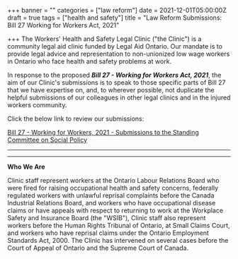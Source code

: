 +++
banner = ""
categories = ["law reform"]
date = 2021-12-01T05:00:00Z
draft = true
tags = ["health and safety"]
title = "Law Reform Submissions: Bill 27 Working for Workers Act, 2021"

+++
The Workers' Health and Safety Legal Clinic ("the Clinic") is a community legal aid clinic funded by Legal Aid Ontario. Our mandate is to provide legal advice and representation to non-unionized low wage workers in Ontario who face health and safety problems at work. 

In response to the proposed **_Bill 27 - Working for Workers Act, 2021_**, the aim of our Clinic's submissions is to speak to those specific parts of Bill 27 that we have expertise on, and, to wherever possible, not duplicate the helpful submissions of our colleagues in other legal clinics and in the injured workers community.

Click the below link to review our submissions:

[Bill 27 - Working for Workers, 2021 - Submissions to the Standing Committee on Social Policy](https://s3.amazonaws.com/newsletter.workers-safety.ca/newsletters/Clinic+Submissions/Bill+27/WHSLC+-+Bill+27+Submissions.pdf)

***

***

**Who We Are**

Clinic staff represent workers at the Ontario Labour Relations Board who were fired for raising occupational health and safety concerns, federally regulated workers with unlawful reprisal complaints before the Canada Industrial Relations Board, and workers who have occupational disease claims or have appeals with respect to returning to work at the Workplace Safety and Insurance Board (the "WSIB"), Clinic staff also represent workers before the Human Rights Tribunal of Ontario, at Small Claims Court, and workers who have reprisal claims under the Ontario Employment Standards Act, 2000. The Clinic has intervened on several cases before the Court of Appeal of Ontario and the Supreme Court of Canada. 